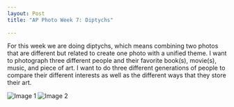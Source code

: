 ```yaml
---
layout: Post
title: "AP Photo Week 7: Diptychs"
 
---
```


 
For this week we are doing diptychs, which means combining two photos
that are different but related to create one photo with a unified theme.
I want to photograph three different people and their favorite book(s),
movie(s), music, and piece of art. I want to do three different
generations of people to compare their different interests as well as
the different ways that they store their art.

![Image 1][dyptich1]
![Image 2][dyptich2]

[dyptich1]: /assets/img/week7/dip1.jpg
[dyptich2]: /assets/img/week7/dip2.jpg

